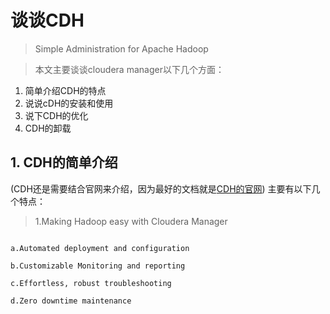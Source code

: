 # 谈谈CDH
> Simple Administration for Apache Hadoop

> 本文主要谈谈cloudera manager以下几个方面：

1. 简单介绍CDH的特点
2. 说说cDH的安装和使用
3. 说下CDH的优化
4. CDH的卸载


## 1. CDH的简单介绍
(CDH还是需要结合官网来介绍，因为最好的文档就是[CDH的官网](https://www.cloudera.com/)) 
主要有以下几个特点：
> 1.Making Hadoop easy with Cloudera Manager

```

a.Automated deployment and configuration

b.Customizable Monitoring and reporting

c.Effortless, robust troubleshooting

d.Zero downtime maintenance

```
> 